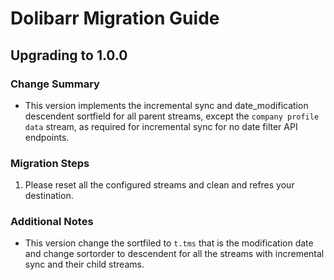 # Dolibarr Migration Guide

## Upgrading to 1.0.0

### Change Summary
- This version implements the incremental sync and date_modification descendent sortfield for all parent streams, except the `company profile data` stream, as required for incremental sync for no date filter API endpoints.

### Migration Steps
1. Please reset all the configured streams and clean and refres your destination.

### Additional Notes
- This version change the sortfiled to `t.tms` that is the modification date and change sortorder to descendent for all the streams with incremental sync and their child streams.
